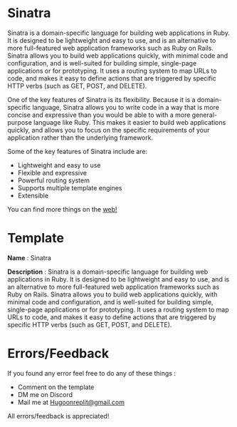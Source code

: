 # Sinatra

Sinatra is a domain-specific language for building web applications in Ruby. It is designed to be lightweight and easy to use, and is an alternative to more full-featured web application frameworks such as Ruby on Rails. Sinatra allows you to build web applications quickly, with minimal code and configuration, and is well-suited for building simple, single-page applications or for prototyping. It uses a routing system to map URLs to code, and makes it easy to define actions that are triggered by specific HTTP verbs (such as GET, POST, and DELETE).

One of the key features of Sinatra is its flexibility. Because it is a domain-specific language, Sinatra allows you to write code in a way that is more concise and expressive than you would be able to with a more general-purpose language like Ruby. This makes it easier to build web applications quickly, and allows you to focus on the specific requirements of your application rather than the underlying framework.

Some of the key features of Sinatra include are:

- Lightweight and easy to use
- Flexible and expressive
- Powerful routing system
- Supports multiple template engines
- Extensible

You can find more things on the [web!](https://sinatrarb.com/)

# Template

**Name** : Sinatra

**Description** : Sinatra is a domain-specific language for building web applications in Ruby. It is designed to be lightweight and easy to use, and is an alternative to more full-featured web application frameworks such as Ruby on Rails. Sinatra allows you to build web applications quickly, with minimal code and configuration, and is well-suited for building simple, single-page applications or for prototyping. It uses a routing system to map URLs to code, and makes it easy to define actions that are triggered by specific HTTP verbs (such as GET, POST, and DELETE).

# Errors/Feedback

If you found any error feel free to do any of these things : 

- Comment on the template
- DM me on Discord
- Mail me at Hugoonreplit@gmail.com

All errors/feedback is appreciated!